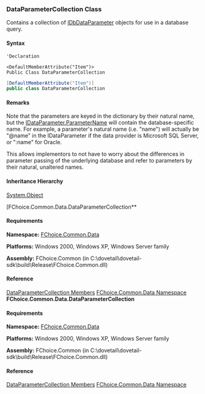 ### DataParameterCollection Class

Contains a collection of [IDbDataParameter](ms-help://MS.NETFrameworkSDKv1.1/cpref/html/frlrfSystemDataIDbDataParameterClassTopic.htm) objects for use in a database query.

#### Syntax

```vbnet
'Declaration

<DefaultMemberAttribute("Item")>
Public Class DataParameterCollection
```

```csharp
[DefaultMemberAttribute("Item")]
public class DataParameterCollection
```

#### Remarks

Note that the parameters are keyed in the dictionary by their natural name, but the [IDataParameter.ParameterName](ms-help://MS.NETFrameworkSDKv1.1/cpref/html/frlrfsystemdataidataparameterclassparameternametopic.htm) will contain the database-specific name. For example, a parameter's natural name (i.e. "name") will actually be "@name" in the IDataParameter if the data provider is Microsoft SQL Server, or ":name" for Oracle.

This allows implementors to not have to worry about the differences in parameter passing of the underlying database and refer to parameters by their natural, unaltered names.

#### Inheritance Hierarchy

[System.Object](https://msdn.microsoft.com/en-us/library/e5kfa45b(v=vs.110).aspx)

[FChoice.Common.Data.DataParameterCollection**

#### Requirements

**Namespace:** [FChoice.Common.Data](FChoice.Common~FChoice.Common.Data_namespace.md)

**Platforms:** Windows 2000, Windows XP, Windows Server family

**Assembly:** FChoice.Common (in C:\\dovetail\\dovetail-sdk\\build\\Release\\FChoice.Common.dll)

#### Reference

[DataParameterCollection Members](FChoice.Common~FChoice.Common.Data.DataParameterCollection_members.md)
[FChoice.Common.Data Namespace](FChoice.Common~FChoice.Common.Data_namespace.md)
**FChoice.Common.Data.DataParameterCollection**

#### Requirements

**Namespace:** [FChoice.Common.Data](FChoice.Common~FChoice.Common.Data_namespace.md)

**Platforms:** Windows 2000, Windows XP, Windows Server family

**Assembly:** FChoice.Common (in C:\\dovetail\\dovetail-sdk\\build\\Release\\FChoice.Common.dll)

#### Reference

[DataParameterCollection Members](FChoice.Common~FChoice.Common.Data.DataParameterCollection_members.md)
[FChoice.Common.Data Namespace](FChoice.Common~FChoice.Common.Data_namespace.md)
